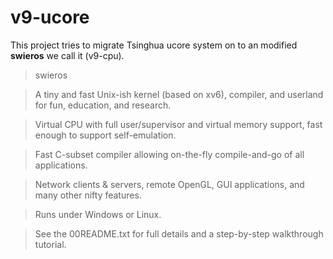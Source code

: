 v9-ucore
=======

This project tries to migrate Tsinghua ucore system on to an modified **swieros** we call it (v9-cpu). 


> swieros

> A tiny and fast Unix-ish kernel (based on xv6), compiler, and userland for fun, education, and research.

> Virtual CPU with full user/supervisor and virtual memory support, fast enough to support self-emulation.

> Fast C-subset compiler allowing on-the-fly compile-and-go of all applications.

> Network clients & servers, remote OpenGL, GUI applications, and many other nifty features.

> Runs under Windows or Linux.

> See the 00README.txt for full details and a step-by-step walkthrough tutorial.
